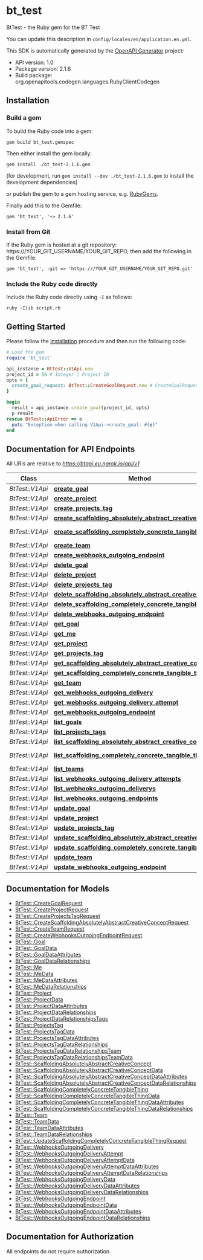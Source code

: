 # bt_test

BtTest - the Ruby gem for the BT Test

You can update this description in `config/locales/en/application.en.yml`.

This SDK is automatically generated by the [OpenAPI Generator](https://openapi-generator.tech) project:

- API version: 1.0
- Package version: 2.1.6
- Build package: org.openapitools.codegen.languages.RubyClientCodegen

## Installation

### Build a gem

To build the Ruby code into a gem:

```shell
gem build bt_test.gemspec
```

Then either install the gem locally:

```shell
gem install ./bt_test-2.1.6.gem
```

(for development, run `gem install --dev ./bt_test-2.1.6.gem` to install the development dependencies)

or publish the gem to a gem hosting service, e.g. [RubyGems](https://rubygems.org/).

Finally add this to the Gemfile:

    gem 'bt_test', '~> 2.1.6'

### Install from Git

If the Ruby gem is hosted at a git repository: https:///YOUR_GIT_USERNAME/YOUR_GIT_REPO, then add the following in the Gemfile:

    gem 'bt_test', :git => 'https:///YOUR_GIT_USERNAME/YOUR_GIT_REPO.git'

### Include the Ruby code directly

Include the Ruby code directly using `-I` as follows:

```shell
ruby -Ilib script.rb
```

## Getting Started

Please follow the [installation](#installation) procedure and then run the following code:

```ruby
# Load the gem
require 'bt_test'

api_instance = BtTest::V1Api.new
project_id = 56 # Integer | Project ID
opts = {
  create_goal_request: BtTest::CreateGoalRequest.new # CreateGoalRequest | 
}

begin
  result = api_instance.create_goal(project_id, opts)
  p result
rescue BtTest::ApiError => e
  puts "Exception when calling V1Api->create_goal: #{e}"
end

```

## Documentation for API Endpoints

All URIs are relative to *https://btapi.eu.ngrok.io/api/v1*

Class | Method | HTTP request | Description
------------ | ------------- | ------------- | -------------
*BtTest::V1Api* | [**create_goal**](docs/V1Api.md#create_goal) | **POST** /projects/{project_id}/goals | 
*BtTest::V1Api* | [**create_project**](docs/V1Api.md#create_project) | **POST** /teams/{team_id}/projects | 
*BtTest::V1Api* | [**create_projects_tag**](docs/V1Api.md#create_projects_tag) | **POST** /teams/{team_id}/projects/tags | 
*BtTest::V1Api* | [**create_scaffolding_absolutely_abstract_creative_concept**](docs/V1Api.md#create_scaffolding_absolutely_abstract_creative_concept) | **POST** /teams/{team_id}/scaffolding/absolutely_abstract/creative_concepts | 
*BtTest::V1Api* | [**create_scaffolding_completely_concrete_tangible_thing**](docs/V1Api.md#create_scaffolding_completely_concrete_tangible_thing) | **POST** /scaffolding/absolutely_abstract/creative_concepts/{absolutely_abstract_creative_concept_id}/completely_concrete/tangible_things | 
*BtTest::V1Api* | [**create_team**](docs/V1Api.md#create_team) | **POST** /teams | 
*BtTest::V1Api* | [**create_webhooks_outgoing_endpoint**](docs/V1Api.md#create_webhooks_outgoing_endpoint) | **POST** /teams/{team_id}/webhooks/outgoing/endpoints | 
*BtTest::V1Api* | [**delete_goal**](docs/V1Api.md#delete_goal) | **DELETE** /goals/{id} | 
*BtTest::V1Api* | [**delete_project**](docs/V1Api.md#delete_project) | **DELETE** /projects/{id} | 
*BtTest::V1Api* | [**delete_projects_tag**](docs/V1Api.md#delete_projects_tag) | **DELETE** /projects/tags/{id} | 
*BtTest::V1Api* | [**delete_scaffolding_absolutely_abstract_creative_concept**](docs/V1Api.md#delete_scaffolding_absolutely_abstract_creative_concept) | **DELETE** /scaffolding/absolutely_abstract/creative_concepts/{id} | 
*BtTest::V1Api* | [**delete_scaffolding_completely_concrete_tangible_thing**](docs/V1Api.md#delete_scaffolding_completely_concrete_tangible_thing) | **DELETE** /scaffolding/completely_concrete/tangible_things/{id} | 
*BtTest::V1Api* | [**delete_webhooks_outgoing_endpoint**](docs/V1Api.md#delete_webhooks_outgoing_endpoint) | **DELETE** /webhooks/outgoing/endpoints/{id} | 
*BtTest::V1Api* | [**get_goal**](docs/V1Api.md#get_goal) | **GET** /goals/{id} | 
*BtTest::V1Api* | [**get_me**](docs/V1Api.md#get_me) | **GET** /me | 
*BtTest::V1Api* | [**get_project**](docs/V1Api.md#get_project) | **GET** /projects/{id} | 
*BtTest::V1Api* | [**get_projects_tag**](docs/V1Api.md#get_projects_tag) | **GET** /projects/tags/{id} | 
*BtTest::V1Api* | [**get_scaffolding_absolutely_abstract_creative_concept**](docs/V1Api.md#get_scaffolding_absolutely_abstract_creative_concept) | **GET** /scaffolding/absolutely_abstract/creative_concepts/{id} | 
*BtTest::V1Api* | [**get_scaffolding_completely_concrete_tangible_thing**](docs/V1Api.md#get_scaffolding_completely_concrete_tangible_thing) | **GET** /scaffolding/completely_concrete/tangible_things/{id} | 
*BtTest::V1Api* | [**get_team**](docs/V1Api.md#get_team) | **GET** /teams/{id} | 
*BtTest::V1Api* | [**get_webhooks_outgoing_delivery**](docs/V1Api.md#get_webhooks_outgoing_delivery) | **GET** /webhooks/outgoing/deliveries/{id} | 
*BtTest::V1Api* | [**get_webhooks_outgoing_delivery_attempt**](docs/V1Api.md#get_webhooks_outgoing_delivery_attempt) | **GET** /webhooks/outgoing/delivery_attempts/{id} | 
*BtTest::V1Api* | [**get_webhooks_outgoing_endpoint**](docs/V1Api.md#get_webhooks_outgoing_endpoint) | **GET** /webhooks/outgoing/endpoints/{id} | 
*BtTest::V1Api* | [**list_goals**](docs/V1Api.md#list_goals) | **GET** /projects/{project_id}/goals | 
*BtTest::V1Api* | [**list_projects_tags**](docs/V1Api.md#list_projects_tags) | **GET** /teams/{team_id}/projects/tags | 
*BtTest::V1Api* | [**list_scaffolding_absolutely_abstract_creative_concepts**](docs/V1Api.md#list_scaffolding_absolutely_abstract_creative_concepts) | **GET** /teams/{team_id}/scaffolding/absolutely_abstract/creative_concepts | 
*BtTest::V1Api* | [**list_scaffolding_completely_concrete_tangible_things**](docs/V1Api.md#list_scaffolding_completely_concrete_tangible_things) | **GET** /scaffolding/absolutely_abstract/creative_concepts/{absolutely_abstract_creative_concept_id}/completely_concrete/tangible_things | 
*BtTest::V1Api* | [**list_teams**](docs/V1Api.md#list_teams) | **GET** /teams | 
*BtTest::V1Api* | [**list_webhooks_outgoing_delivery_attempts**](docs/V1Api.md#list_webhooks_outgoing_delivery_attempts) | **GET** /webhooks/outgoing/deliveries/{delivery_id}/delivery_attempts | 
*BtTest::V1Api* | [**list_webhooks_outgoing_deliverys**](docs/V1Api.md#list_webhooks_outgoing_deliverys) | **GET** /webhooks/outgoing/endpoints/{endpoint_id}/deliveries | 
*BtTest::V1Api* | [**list_webhooks_outgoing_endpoints**](docs/V1Api.md#list_webhooks_outgoing_endpoints) | **GET** /teams/{team_id}/webhooks/outgoing/endpoints | 
*BtTest::V1Api* | [**update_goal**](docs/V1Api.md#update_goal) | **PUT** /goals/{id} | 
*BtTest::V1Api* | [**update_project**](docs/V1Api.md#update_project) | **PUT** /projects/{id} | 
*BtTest::V1Api* | [**update_projects_tag**](docs/V1Api.md#update_projects_tag) | **PUT** /projects/tags/{id} | 
*BtTest::V1Api* | [**update_scaffolding_absolutely_abstract_creative_concept**](docs/V1Api.md#update_scaffolding_absolutely_abstract_creative_concept) | **PUT** /scaffolding/absolutely_abstract/creative_concepts/{id} | 
*BtTest::V1Api* | [**update_scaffolding_completely_concrete_tangible_thing**](docs/V1Api.md#update_scaffolding_completely_concrete_tangible_thing) | **PUT** /scaffolding/completely_concrete/tangible_things/{id} | 
*BtTest::V1Api* | [**update_team**](docs/V1Api.md#update_team) | **PUT** /teams/{id} | 
*BtTest::V1Api* | [**update_webhooks_outgoing_endpoint**](docs/V1Api.md#update_webhooks_outgoing_endpoint) | **PUT** /webhooks/outgoing/endpoints/{id} | 


## Documentation for Models

 - [BtTest::CreateGoalRequest](docs/CreateGoalRequest.md)
 - [BtTest::CreateProjectRequest](docs/CreateProjectRequest.md)
 - [BtTest::CreateProjectsTagRequest](docs/CreateProjectsTagRequest.md)
 - [BtTest::CreateScaffoldingAbsolutelyAbstractCreativeConceptRequest](docs/CreateScaffoldingAbsolutelyAbstractCreativeConceptRequest.md)
 - [BtTest::CreateTeamRequest](docs/CreateTeamRequest.md)
 - [BtTest::CreateWebhooksOutgoingEndpointRequest](docs/CreateWebhooksOutgoingEndpointRequest.md)
 - [BtTest::Goal](docs/Goal.md)
 - [BtTest::GoalData](docs/GoalData.md)
 - [BtTest::GoalDataAttributes](docs/GoalDataAttributes.md)
 - [BtTest::GoalDataRelationships](docs/GoalDataRelationships.md)
 - [BtTest::Me](docs/Me.md)
 - [BtTest::MeData](docs/MeData.md)
 - [BtTest::MeDataAttributes](docs/MeDataAttributes.md)
 - [BtTest::MeDataRelationships](docs/MeDataRelationships.md)
 - [BtTest::Project](docs/Project.md)
 - [BtTest::ProjectData](docs/ProjectData.md)
 - [BtTest::ProjectDataAttributes](docs/ProjectDataAttributes.md)
 - [BtTest::ProjectDataRelationships](docs/ProjectDataRelationships.md)
 - [BtTest::ProjectDataRelationshipsTags](docs/ProjectDataRelationshipsTags.md)
 - [BtTest::ProjectsTag](docs/ProjectsTag.md)
 - [BtTest::ProjectsTagData](docs/ProjectsTagData.md)
 - [BtTest::ProjectsTagDataAttributes](docs/ProjectsTagDataAttributes.md)
 - [BtTest::ProjectsTagDataRelationships](docs/ProjectsTagDataRelationships.md)
 - [BtTest::ProjectsTagDataRelationshipsTeam](docs/ProjectsTagDataRelationshipsTeam.md)
 - [BtTest::ProjectsTagDataRelationshipsTeamData](docs/ProjectsTagDataRelationshipsTeamData.md)
 - [BtTest::ScaffoldingAbsolutelyAbstractCreativeConcept](docs/ScaffoldingAbsolutelyAbstractCreativeConcept.md)
 - [BtTest::ScaffoldingAbsolutelyAbstractCreativeConceptData](docs/ScaffoldingAbsolutelyAbstractCreativeConceptData.md)
 - [BtTest::ScaffoldingAbsolutelyAbstractCreativeConceptDataAttributes](docs/ScaffoldingAbsolutelyAbstractCreativeConceptDataAttributes.md)
 - [BtTest::ScaffoldingAbsolutelyAbstractCreativeConceptDataRelationships](docs/ScaffoldingAbsolutelyAbstractCreativeConceptDataRelationships.md)
 - [BtTest::ScaffoldingCompletelyConcreteTangibleThing](docs/ScaffoldingCompletelyConcreteTangibleThing.md)
 - [BtTest::ScaffoldingCompletelyConcreteTangibleThingData](docs/ScaffoldingCompletelyConcreteTangibleThingData.md)
 - [BtTest::ScaffoldingCompletelyConcreteTangibleThingDataAttributes](docs/ScaffoldingCompletelyConcreteTangibleThingDataAttributes.md)
 - [BtTest::ScaffoldingCompletelyConcreteTangibleThingDataRelationships](docs/ScaffoldingCompletelyConcreteTangibleThingDataRelationships.md)
 - [BtTest::Team](docs/Team.md)
 - [BtTest::TeamData](docs/TeamData.md)
 - [BtTest::TeamDataAttributes](docs/TeamDataAttributes.md)
 - [BtTest::TeamDataRelationships](docs/TeamDataRelationships.md)
 - [BtTest::UpdateScaffoldingCompletelyConcreteTangibleThingRequest](docs/UpdateScaffoldingCompletelyConcreteTangibleThingRequest.md)
 - [BtTest::WebhooksOutgoingDelivery](docs/WebhooksOutgoingDelivery.md)
 - [BtTest::WebhooksOutgoingDeliveryAttempt](docs/WebhooksOutgoingDeliveryAttempt.md)
 - [BtTest::WebhooksOutgoingDeliveryAttemptData](docs/WebhooksOutgoingDeliveryAttemptData.md)
 - [BtTest::WebhooksOutgoingDeliveryAttemptDataAttributes](docs/WebhooksOutgoingDeliveryAttemptDataAttributes.md)
 - [BtTest::WebhooksOutgoingDeliveryAttemptDataRelationships](docs/WebhooksOutgoingDeliveryAttemptDataRelationships.md)
 - [BtTest::WebhooksOutgoingDeliveryData](docs/WebhooksOutgoingDeliveryData.md)
 - [BtTest::WebhooksOutgoingDeliveryDataAttributes](docs/WebhooksOutgoingDeliveryDataAttributes.md)
 - [BtTest::WebhooksOutgoingDeliveryDataRelationships](docs/WebhooksOutgoingDeliveryDataRelationships.md)
 - [BtTest::WebhooksOutgoingEndpoint](docs/WebhooksOutgoingEndpoint.md)
 - [BtTest::WebhooksOutgoingEndpointData](docs/WebhooksOutgoingEndpointData.md)
 - [BtTest::WebhooksOutgoingEndpointDataAttributes](docs/WebhooksOutgoingEndpointDataAttributes.md)
 - [BtTest::WebhooksOutgoingEndpointDataRelationships](docs/WebhooksOutgoingEndpointDataRelationships.md)


## Documentation for Authorization

 All endpoints do not require authorization.

